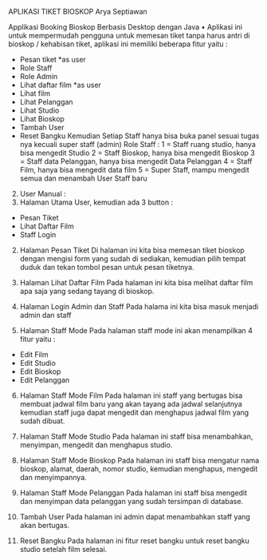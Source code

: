 APLIKASI TIKET BIOSKOP
Arya Septiawan


Applikasi Booking Bioskop Berbasis Desktop dengan Java
•	Aplikasi ini untuk mempermudah pengguna untuk memesan tiket tanpa harus antri di bioskop / kehabisan tiket, aplikasi ini memiliki beberapa fitur yaitu :
-	Pesan tiket *as user
-	Role Staff
-	Role Admin
-	Lihat daftar film *as user
-	Lihat film
-	Lihat Pelanggan
-	Lihat Studio
-	Lihat Bioskop
-	Tambah User
-	Reset Bangku
Kemudian Setiap Staff hanya bisa buka panel sesuai tugas nya kecuali super staff (admin)
Role Staff :
1 = Staff ruang studio, hanya bisa mengedit Studio
2 = Staff Bioskop, hanya bisa mengedit Bioskop
3 = Staff data Pelanggan, hanya bisa mengedit Data Pelanggan
4 = Staff Film, hanya bisa mengedit data film
5 = Super Staff, mampu mengedit semua dan menambah User Staff baru










2.	User Manual :
1.	Halaman Utama User, kemudian ada 3 button :
-	Pesan Tiket
-	Lihat Daftar Film
-	Staff Login











2.	Halaman Pesan Tiket
Di halaman ini kita bisa memesan tiket bioskop dengan mengisi form yang sudah di sediakan, kemudian pilih tempat duduk dan tekan tombol pesan untuk pesan tiketnya.


















3.	Halaman Lihat Daftar Film
Pada halaman ini kita bisa melihat daftar film apa saja yang sedang tayang di bioskop.














4.	Halaman Login Admin dan Staff
Pada halama ini kita bisa masuk menjadi admin dan staff












5.	Halaman Staff Mode
Pada halaman staff mode ini akan menampilkan 4 fitur yaitu :
-	Edit Film
-	Edit Studio
-	Edit Bioskop
-	Edit Pelanggan












6.	Halaman Staff Mode Film
Pada halaman ini staff yang bertugas bisa membuat jadwal film baru yang akan tayang ada jadwal selanjutnya kemudian staff juga dapat mengedit dan menghapus jadwal film yang sudah dibuat.

















7.	Halaman Staff Mode Studio
Pada halaman ini staff bisa menambahkan, menyimpan, mengedit dan menghapus studio.



















8.	Halaman Staff Mode Bioskop
Pada halaman ini staff bisa mengatur nama bioskop, alamat, daerah, nomor studio, kemudian menghapus, mengedit dan menyimpannya.















9.	Halaman Staff Mode Pelanggan
Pada halaman ini staff bisa mengedit dan menyimpan data pelanggan yang sudah tersimpan di database.





















10.	Tambah User
Pada halaman ini admin dapat menambahkan staff yang akan bertugas.














11.	Reset Bangku
Pada halaman ini fitur reset bangku untuk reset bangku studio setelah film selesai.
